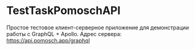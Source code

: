 # TestTaskPomoschAPI

Простое тестовое клиент-серверное приложение для демонстрации работы с GraphQL + Apollo. Адрес сервера: https://api.pomosch.app/graphql
